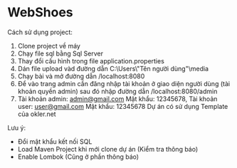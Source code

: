 # WebShoes

Cách sử dụng project:
1. Clone project về máy
2. Chạy file sql bằng Sql Server
3. Thay đổi cấu hình trong file application.properties
4. Dán file upload vàd đường dẫn C:\Users\\"Tên người dùng"\media
5. Chạy bài và mở đường dẫn /localhost:8080
6. Để vào trang admin cần đăng nhập tài khoản ở giao diện người dùng (tài khoản quyền admin) sau đó nhập đường dẫn /localhost:8080/admin
7. Tài khoản admin: admin@gmail.com Mật khẩu: 12345678, Tài khoản user: user@gmail.com Mật khẩu: 12345678
Dự án có sử dụng Template của okler.net

Lưu ý:
- Đổi mật khẩu kết nối SQL
- Load Maven Project khi mới clone dự án (Kiểm tra thông báo)
- Enable Lombok (Cũng ở phần thông báo)
